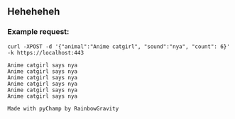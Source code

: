 ## Heheheheh

### Example request:

``` 
curl -XPOST -d '{"animal":"Anime catgirl", "sound":"nya", "count": 6}' -k https://localhost:443  
```
```
Anime catgirl says nya
Anime catgirl says nya
Anime catgirl says nya
Anime catgirl says nya
Anime catgirl says nya
Anime catgirl says nya

Made with pyChamp by RainbowGravity
```

